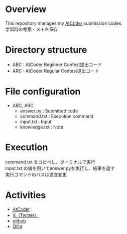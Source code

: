<h1>Overview</h1>
    <p>
        This repository manages my <a href='https://atcoder.jp/?lang=ja'>AtCoder</a> submission codes.<br>
        学習時の考察・メモを保存
    </p>

<h1>Directory structure</h1>
<ul>
    <li>ABC : AtCoder Beginner Contest提出コード</li>
    <li>ARC : AtCoder Regular Contest提出コード</li>
</ul>

<h1>File configuration</h1>
<ul>
    <li>ABC, ARC
        <ul>
            <li>answer.py : Submitted code</li>
            <li>command.txt : Execution command</li>
            <li>input.txt : Input</li>
            <li>knowledge.txt : Note</li>
        </ul>
    </li>
</ul>

<h1>Execution</h1>
    <p>
        command.txt をコピペし、ターミナルで実行<br>
        input.txt の値を用いてanswer.pyを実行し、結果を返す<br>
        実行コマンドのパスは適宜変更
    </p>

<h1>Activities</h1>
    <ul>
        <li><a href='https://atcoder.jp/users/nzm_ort'>AtCoder</a></li>
        <li><a href='https://twitter.com/account_0818'>X（Twitter）</a></li>
        <li><a href='https://github.com/nozomuorita'>github</a></li>
        <li><a href='https://qiita.com/nzmort1'>Qiita</a></li>
    </ul>